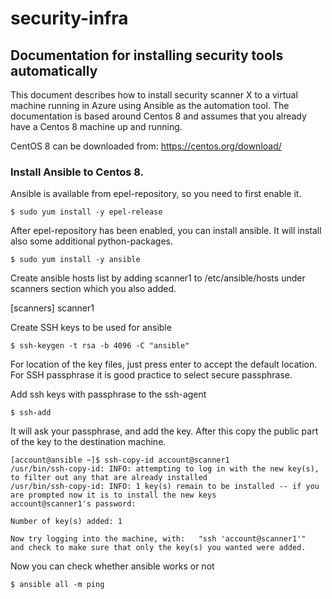 # security-infra
## Documentation for installing security tools automatically

This document describes how to install security scanner X to a virtual machine running in Azure using Ansible as the automation tool. The documentation is based around Centos 8 and assumes that you already have a Centos 8 machine up and running. 

CentOS 8 can be downloaded from: https://centos.org/download/

### Install Ansible to Centos 8.

Ansible is available from epel-repository, so you need to first enable it.

```
$ sudo yum install -y epel-release
```

After epel-repository has been enabled, you can install ansible. It will install also some additional python-packages.

```
$ sudo yum install -y ansible
```

Create ansible hosts list by adding scanner1 to /etc/ansible/hosts under scanners section which you also added.

[scanners]
scanner1


Create SSH keys to be used for ansible

```
$ ssh-keygen -t rsa -b 4096 -C "ansible"
```

For location of the key files, just press enter to accept the default location. For SSH passphrase it is good practice to select secure passphrase. 

Add ssh keys with passphrase to the ssh-agent

```
$ ssh-add
```

It will ask your passphrase, and add the key. After this copy the public part of the key to the destination machine.

```
[account@ansible ~]$ ssh-copy-id account@scanner1
/usr/bin/ssh-copy-id: INFO: attempting to log in with the new key(s), to filter out any that are already installed
/usr/bin/ssh-copy-id: INFO: 1 key(s) remain to be installed -- if you are prompted now it is to install the new keys
account@scanner1's password:

Number of key(s) added: 1

Now try logging into the machine, with:   "ssh 'account@scanner1'"
and check to make sure that only the key(s) you wanted were added.
```

Now you can check whether ansible works or not 

```
$ ansible all -m ping
```
